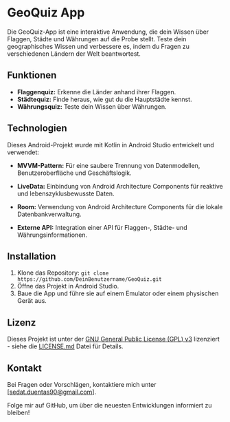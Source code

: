 # GeoQuiz App

Die GeoQuiz-App ist eine interaktive Anwendung, die dein Wissen über Flaggen, Städte und Währungen auf die Probe stellt. Teste dein geographisches Wissen und verbessere es, indem du Fragen zu verschiedenen Ländern der Welt beantwortest.

## Funktionen

- **Flaggenquiz:** Erkenne die Länder anhand ihrer Flaggen.
- **Städtequiz:** Finde heraus, wie gut du die Hauptstädte kennst.
- **Währungsquiz:** Teste dein Wissen über Währungen.

## Technologien

Dieses Android-Projekt wurde mit Kotlin in Android Studio entwickelt und verwendet:

- **MVVM-Pattern:** Für eine saubere Trennung von Datenmodellen, Benutzeroberfläche und Geschäftslogik.

- **LiveData:** Einbindung von Android Architecture Components für reaktive und lebenszyklusbewusste Daten.

- **Room:** Verwendung von Android Architecture Components für die lokale Datenbankverwaltung.

- **Externe API:** Integration einer API für Flaggen-, Städte- und Währungsinformationen.

## Installation

1. Klone das Repository: `git clone https://github.com/DeinBenutzername/GeoQuiz.git`
2. Öffne das Projekt in Android Studio.
3. Baue die App und führe sie auf einem Emulator oder einem physischen Gerät aus.

## Lizenz

Dieses Projekt ist unter der [GNU General Public License (GPL) v3](https://www.gnu.org/licenses/gpl-3.0.html) lizenziert - siehe die [LICENSE.md](LICENSE.md) Datei für Details.

## Kontakt

Bei Fragen oder Vorschlägen, kontaktiere mich unter [sedat.duentas90@gmail.com].

Folge mir auf GitHub, um über die neuesten Entwicklungen informiert zu bleiben!


